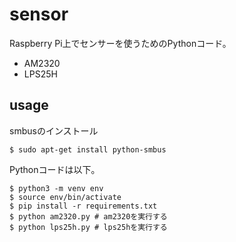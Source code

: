 # sensor

Raspberry Pi上でセンサーを使うためのPythonコード。

+ AM2320
+ LPS25H

## usage

smbusのインストール

    $ sudo apt-get install python-smbus

Pythonコードは以下。

    $ python3 -m venv env
    $ source env/bin/activate
    $ pip install -r requirements.txt
    $ python am2320.py # am2320を実行する
    $ python lps25h.py # lps25hを実行する

